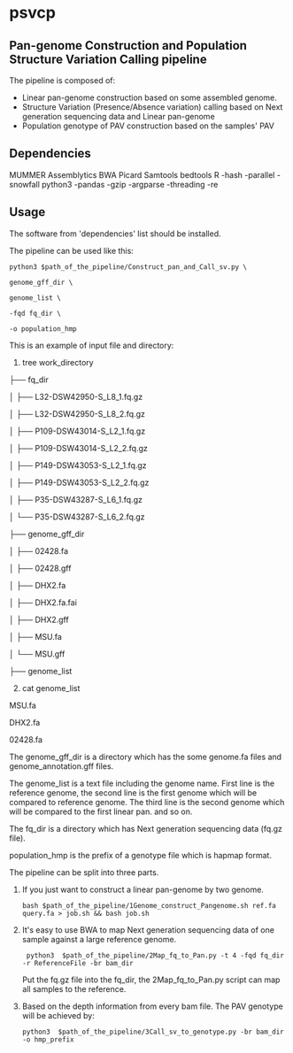 # psvcp

## Pan-genome Construction and Population Structure Variation Calling pipeline

The pipeline  is composed of:

* Linear pan-genome construction based on some assembled genome.
* Structure Variation (Presence/Absence variation) calling based on Next generation sequencing data and Linear pan-genome
* Population genotype of PAV construction based on the samples' PAV

## Dependencies
MUMMER
Assemblytics
BWA
Picard
Samtools
bedtools
R
  -hash
  -parallel
  -snowfall
python3
  -pandas
  -gzip
  -argparse
  -threading
  -re

## Usage

The software from 'dependencies' list should be installed.

The pipeline can be used like this:

`python3 $path_of_the_pipeline/Construct_pan_and_Call_sv.py \`

`genome_gff_dir \`

`genome_list \`

`-fqd fq_dir \`

`-o population_hmp`

This is an example of input file and directory:

1. tree work_directory

├── fq_dir

│   ├── L32-DSW42950-S_L8_1.fq.gz

│   ├── L32-DSW42950-S_L8_2.fq.gz

│   ├── P109-DSW43014-S_L2_1.fq.gz

│   ├── P109-DSW43014-S_L2_2.fq.gz

│   ├── P149-DSW43053-S_L2_1.fq.gz

│   ├── P149-DSW43053-S_L2_2.fq.gz

│   ├── P35-DSW43287-S_L6_1.fq.gz

│   └── P35-DSW43287-S_L6_2.fq.gz

├── genome_gff_dir

│   ├── 02428.fa

│   ├── 02428.gff

│   ├── DHX2.fa

│   ├── DHX2.fa.fai

│   ├── DHX2.gff

│   ├── MSU.fa

│   └── MSU.gff

├── genome_list


2. cat genome_list

MSU.fa

DHX2.fa

02428.fa




The genome_gff_dir is a directory which has the some genome.fa files and genome_annotation.gff files.

The genome_list is a text file including the genome name. First line is the reference genome, the second line is the first genome which will be compared to reference genome. The third line is the second genome which will be compared to the first linear pan. and so on. 

The fq_dir is a directory which has Next generation sequencing data (fq.gz file).

population_hmp is the prefix of a genotype file which is hapmap format.



The pipeline can be split into three parts.

1. If you just want to construct a linear pan-genome by two genome.

   `bash $path_of_the_pipeline/1Genome_construct_Pangenome.sh ref.fa query.fa > job.sh && bash job.sh`

2. It's easy to use BWA to map Next generation sequencing data of one sample against a large reference genome.

   ` python3  $path_of_the_pipeline/2Map_fq_to_Pan.py -t 4 -fqd fq_dir -r ReferenceFile -br bam_dir`

   Put the fq.gz file into the fq_dir, the 2Map_fq_to_Pan.py script can map all samples to the reference.

3. Based on the depth information from every bam file. The PAV genotype will be achieved by:

   `python3  $path_of_the_pipeline/3Call_sv_to_genotype.py -br bam_dir -o hmp_prefix`
